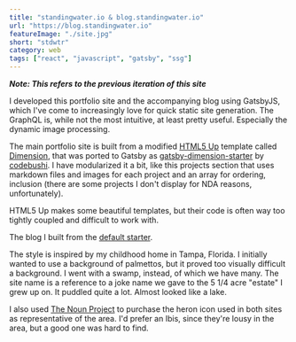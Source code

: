 ```yaml
---
title: "standingwater.io & blog.standingwater.io"
url: "https://blog.standingwater.io"
featureImage: "./site.jpg"
short: "stdwtr"
category: web
tags: ["react", "javascript", "gatsby", "ssg"]
---
```

***Note: This refers to the previous iteration of this site***

I developed this portfolio site and the accompanying blog using GatsbyJS, which
I've come to increasingly love for quick static site generation. The GraphQL is,
while not the most intuitive, at least pretty useful. Especially the dynamic
image processing.

The main portfolio site is built from a modified [HTML5 Up][1] template called
[Dimension][2], that was ported to Gatsby as [gatsby-dimension-starter][3] by
[codebushi][4]. I have modularized it a bit, like this projects section that
uses markdown files and images for each project and an array for ordering,
inclusion (there are some projects I don't display for NDA reasons,
unfortunately).

HTML5 Up makes some beautiful templates, but their code is often way too tightly
coupled and difficult to work with.

The blog I built from the [default starter][5].

The style is inspired by my childhood home in Tampa, Florida. I initially wanted
to use a background of palmettos, but it proved too visually difficult a
background. I went with a swamp, instead, of which we have many. The site name
is a reference to a joke name we gave to the 5 1/4 acre "estate" I grew up on.
It puddled quite a lot. Almost looked like a lake.

I also used [The Noun Project][6] to purchase the heron icon used in both sites
as representative of the area. I'd prefer an Ibis, since they're lousy in the
area, but a good one was hard to find.

[0]: https://www.gatsbyjs.org/starters/codebushi/gatsby-starter-dimension/
[1]: https://html5up.net/
[2]: https://html5up.net/dimension
[3]: https://www.gatsbyjs.org/starters/codebushi/gatsby-starter-dimension/
[4]: https://github.com/codebushi
[5]: https://www.gatsbyjs.org/starters/gatsbyjs/gatsby-starter-default/
[6]: https://thenounproject.com/
